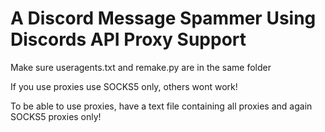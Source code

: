 # A Discord Message Spammer Using Discords API Proxy Support

Make sure useragents.txt and remake.py are in the same folder

If you use proxies use SOCKS5 only, others wont work!

To be able to use proxies, have a text file containing all proxies and again SOCKS5 proxies only!
